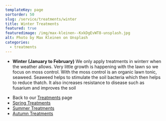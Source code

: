 ```yaml
---
templateKey: page
sortorder: 50
slug: /service/treatments/winter
title: Winter Treatments
featured: true
featuredimage: /img/max-kleinen--KxkDgEvWT8-unsplash.jpg
alt: Photo by Max Kleinen on Unsplash
categories:
  - treatments
---
```


* **Winter (January to February)**
  We only apply treatments in winterr when the weather allows. Very little growth is happening with the lawn so we focus on moss control.  With the moss control is an organic lawn tonic, seaweed.  Seaweed helps to stimulate the soil bacteria which then helps to reduce thatch.  It also increases resistance to disease such as fusarium and improves the soil


- Back to our [Treatments](/service/treatments) page
- [Spring Treatments](/service/treatments/spring)
- [Summer Treatments](/service/treatments/summer)
- [Autumn Treatments](/service/treatments/autumn)